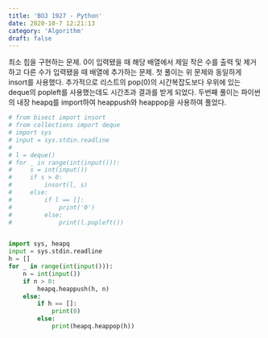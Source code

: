 ```yaml
---
title: 'BOJ 1927 - Python'
date: 2020-10-7 12:21:13
category: 'Algorithm'
draft: false
---
```

최소 힙을 구현하는 문제. 0이 입력됐을 때 해당 배열에서 제일 작은 수를 출력 및 제거하고 다른 수가 입력됐을 때 배열에 추가하는 문제. 첫 풀이는 위 문제와 동일하게 insort를 사용했다. 추가적으로 리스트의 pop(0)의 시간복잡도보다 우위에 있는 deque의 popleft를 사용했는데도 시간초과 결과를 받게 되었다. 두번째 풀이는 파이썬의 내장 heapq를 import하여 heappush와 heappop을 사용하여 풀었다.
```python
# from bisect import insort
# from collections import deque
# import sys
# input = sys.stdin.readline
#
# l = deque()
# for _ in range(int(input())):
#     s = int(input())
#     if s > 0:
#         insort(l, s)
#     else:
#         if l == []:
#             print('0')
#         else:
#             print(l.popleft())


import sys, heapq
input = sys.stdin.readline
h = []
for _ in range(int(input())):
    n = int(input())
    if n > 0:
        heapq.heappush(h, n)
    else:
        if h == []:
            print(0)
        else:
            print(heapq.heappop(h))

```